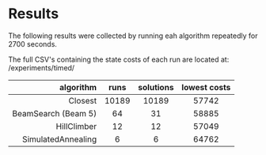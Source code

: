 # Results

The following results were collected by running eah algorithm repeatedly for 2700 seconds.

The full CSV's containing the state costs of each run are located at: /experiments/timed/

| algorithm           | runs     | solutions | lowest costs |
| -----------------:  | :------: | :-------: | :----------: |
| Closest             | 10189    | 10189     | 57742        |
| BeamSearch (Beam 5) | 64       | 31        | 58885        |
| HillClimber         | 12       | 12        | 57049        |
| SimulatedAnnealing  | 6        | 6         | 64762        |
